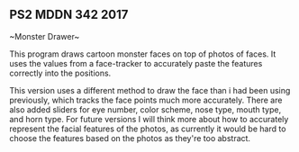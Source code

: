 ## PS2 MDDN 342 2017

~Monster Drawer~

This program draws cartoon monster faces on top of photos of faces.
It uses the values from a face-tracker to accurately paste the features correctly into the positions.

This version uses a different method to draw the face than i had been using previously, which tracks the
face points much more accurately. There are also added sliders for eye number, color scheme,
nose type, mouth type, and horn type. For future versions I will think more about how to accurately
represent the facial features of the photos, as currently it would be hard to choose the features based
on the photos as they're too abstract.
